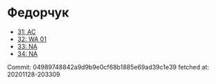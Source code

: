 # Федорчук
- [31: AC](31.md)
- [32: WA 01](32.md)
- [33: NA](33.md)
- [34: NA](34.md)

Commit: 04989748842a9d9b9e0cf68b1885e69ad39c1e39
 fetched at: 20201128-203309
